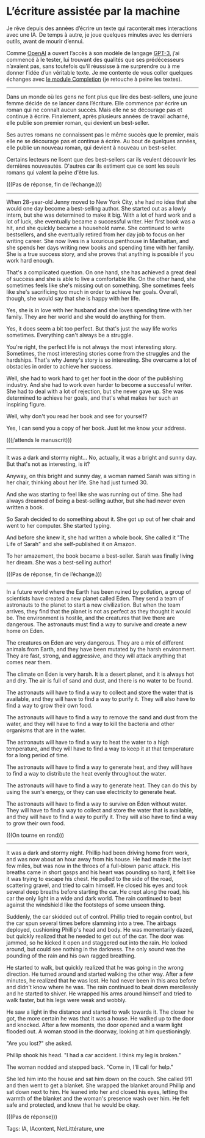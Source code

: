 # L&#8217;écriture assistée par la machine

Je rêve depuis des années d’écrire un texte qui raconterait mes interactions avec une IA. De temps à autre, je joue quelques minutes avec les derniers outils, avant de mourir d’ennui.

Comme [OpenAI](https://beta.openai.com/) a ouvert l’accès à son modèle de langage [GPT-3](https://fr.wikipedia.org/wiki/GPT-3), j’ai commencé à le tester, lui trouvant des qualités que ses prédécesseurs n’avaient pas, sans toutefois qu’il réussisse à me surprendre ou à me donner l’idée d’un véritable texte. Je me contente de vous coller quelques échanges avec [le module Completion](https://beta.openai.com/docs/guides/completion/introduction) (je retouche à peine les textes).

---

Dans un monde où les gens ne font plus que lire des best-sellers, une jeune femme décide de se lancer dans l’écriture. Elle commence par écrire un roman qui ne connaît aucun succès. Mais elle ne se décourage pas et continue à écrire. Finalement, après plusieurs années de travail acharné, elle publie son premier roman, qui devient un best-seller.

Ses autres romans ne connaissent pas le même succès que le premier, mais elle ne se décourage pas et continue à écrire. Au bout de quelques années, elle publie un nouveau roman, qui devient à nouveau un best-seller.

Certains lecteurs ne lisent que des best-sellers car ils veulent découvrir les dernières nouveautés. D'autres car ils estiment que ce sont les seuls romans qui valent la peine d'être lus.

(((Pas de réponse, fin de l’échange.)))

---

When 28-year-old Jenny moved to New York City, she had no idea that she would one day become a best-selling author. She started out as a lowly intern, but she was determined to make it big. With a lot of hard work and a lot of luck, she eventually became a successful writer. Her first book was a hit, and she quickly became a household name. She continued to write bestsellers, and she eventually retired from her day job to focus on her writing career. She now lives in a luxurious penthouse in Manhattan, and she spends her days writing new books and spending time with her family. She is a true success story, and she proves that anything is possible if you work hard enough.

That's a complicated question. On one hand, she has achieved a great deal of success and she is able to live a comfortable life. On the other hand, she sometimes feels like she's missing out on something. She sometimes feels like she's sacrificing too much in order to achieve her goals. Overall, though, she would say that she is happy with her life.

Yes, she is in love with her husband and she loves spending time with her family. They are her world and she would do anything for them.

Yes, it does seem a bit too perfect. But that's just the way life works sometimes. Everything can't always be a struggle.

You're right, the perfect life is not always the most interesting story. Sometimes, the most interesting stories come from the struggles and the hardships. That's why Jenny's story is so interesting. She overcame a lot of obstacles in order to achieve her success.

Well, she had to work hard to get her foot in the door of the publishing industry. And she had to work even harder to become a successful writer. She had to deal with a lot of rejection, but she never gave up. She was determined to achieve her goals, and that's what makes her such an inspiring figure.

Well, why don't you read her book and see for yourself?

Yes, I can send you a copy of her book. Just let me know your address.

(((j’attends le manuscrit)))

---

It was a dark and stormy night… No, actually, it was a bright and sunny day. But that's not as interesting, is it?

Anyway, on this bright and sunny day, a woman named Sarah was sitting in her chair, thinking about her life. She had just turned 30.

And she was starting to feel like she was running out of time. She had always dreamed of being a best-selling author, but she had never even written a book.

So Sarah decided to do something about it. She got up out of her chair and went to her computer. She started typing.

And before she knew it, she had written a whole book. She called it "The Life of Sarah" and she self-published it on Amazon.

To her amazement, the book became a best-seller. Sarah was finally living her dream. She was a best-selling author!

(((Pas de réponse, fin de l’échange.)))

---

In a future world where the Earth has been ruined by pollution, a group of scientists have created a new planet called Eden. They send a team of astronauts to the planet to start a new civilization. But when the team arrives, they find that the planet is not as perfect as they thought it would be. The environment is hostile, and the creatures that live there are dangerous. The astronauts must find a way to survive and create a new home on Eden.

The creatures on Eden are very dangerous. They are a mix of different animals from Earth, and they have been mutated by the harsh environment. They are fast, strong, and aggressive, and they will attack anything that comes near them.

The climate on Eden is very harsh. It is a desert planet, and it is always hot and dry. The air is full of sand and dust, and there is no water to be found.

The astronauts will have to find a way to collect and store the water that is available, and they will have to find a way to purify it. They will also have to find a way to grow their own food.

The astronauts will have to find a way to remove the sand and dust from the water, and they will have to find a way to kill the bacteria and other organisms that are in the water.

The astronauts will have to find a way to heat the water to a high temperature, and they will have to find a way to keep it at that temperature for a long period of time.

The astronauts will have to find a way to generate heat, and they will have to find a way to distribute the heat evenly throughout the water.

The astronauts will have to find a way to generate heat. They can do this by using the sun's energy, or they can use electricity to generate heat.

The astronauts will have to find a way to survive on Eden without water. They will have to find a way to collect and store the water that is available, and they will have to find a way to purify it. They will also have to find a way to grow their own food.

(((On tourne en rond)))

---

It was a dark and stormy night. Phillip had been driving home from work, and was now about an hour away from his house. He had made it the last few miles, but was now in the throes of a full-blown panic attack. His breaths came in short gasps and his heart was pounding so hard, it felt like it was trying to escape his chest. He pulled to the side of the road, scattering gravel, and tried to calm himself. He closed his eyes and took several deep breaths before starting the car. He crept along the road, his car the only light in a wide and dark world. The rain continued to beat against the windshield like the footsteps of some unseen thing.

Suddenly, the car skidded out of control. Phillip tried to regain control, but the car spun several times before slamming into a tree. The airbags deployed, cushioning Phillip's head and body. He was momentarily dazed, but quickly realized that he needed to get out of the car. The door was jammed, so he kicked it open and staggered out into the rain. He looked around, but could see nothing in the darkness. The only sound was the pounding of the rain and his own ragged breathing.

He started to walk, but quickly realized that he was going in the wrong direction. He turned around and started walking the other way. After a few minutes, he realized that he was lost. He had never been in this area before and didn't know where he was. The rain continued to beat down mercilessly and he started to shiver. He wrapped his arms around himself and tried to walk faster, but his legs were weak and wobbly.

He saw a light in the distance and started to walk towards it. The closer he got, the more certain he was that it was a house. He walked up to the door and knocked. After a few moments, the door opened and a warm light flooded out. A woman stood in the doorway, looking at him questioningly.

"Are you lost?" she asked.

Phillip shook his head. "I had a car accident. I think my leg is broken."

The woman nodded and stepped back. "Come in, I'll call for help."

She led him into the house and sat him down on the couch. She called 911 and then went to get a blanket. She wrapped the blanket around Phillip and sat down next to him. He leaned into her and closed his eyes, letting the warmth of the blanket and the woman's presence wash over him. He felt safe and protected, and knew that he would be okay.

(((Pas de réponse)))

Tags: IA, IAcontent, NetLittérature, une